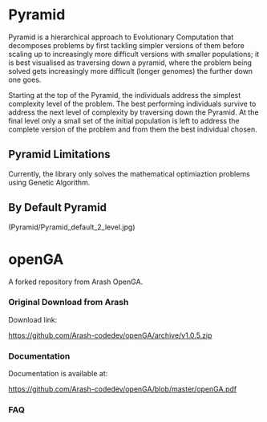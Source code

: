 # Pyramid
Pyramid is a hierarchical approach to Evolutionary Computation
that decomposes problems by first tackling simpler versions of them before scaling up to increasingly more difficult versions with smaller populations; it is best visualised as traversing down a pyramid, where the problem being solved gets increasingly more difficult (longer genomes) the further down one goes.

Starting at the top of the Pyramid, the individuals address the simplest complexity level of the problem. The best performing individuals survive to address the next level of complexity by traversing down the Pyramid. At the final level only a small set of the initial population is left to address the complete version of the problem and from them the best individual chosen. 
## Pyramid Limitations
Currently, the library only solves the mathematical optimiaztion problems using Genetic Algorithm. 
## By Default Pyramid
(Pyramid/Pyramid_default_2_level.jpg)


# openGA
A forked repository from Arash OpenGA. 
<br>

### Original Download from Arash

Download link:

https://github.com/Arash-codedev/openGA/archive/v1.0.5.zip

### Documentation

Documentation is available at:

https://github.com/Arash-codedev/openGA/blob/master/openGA.pdf





### FAQ 

